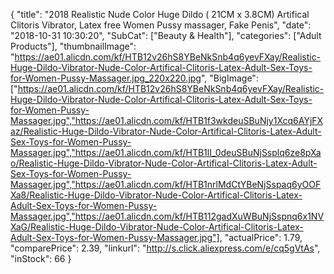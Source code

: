 {
	"title": "2018 Realistic Nude Color Huge Dildo ( 21CM x 3.8CM)  Artifical Clitoris Vibrator, Latex free Women Pussy massager, Fake Penis",
	"date": "2018-10-31 10:30:20",
	"SubCat": ["Beauty & Health"],
	"categories": ["Adult Products"],
	"thumbnailImage": "https://ae01.alicdn.com/kf/HTB12v26hS8YBeNkSnb4q6yevFXay/Realistic-Huge-Dildo-Vibrator-Nude-Color-Artifical-Clitoris-Latex-Adult-Sex-Toys-for-Women-Pussy-Massager.jpg_220x220.jpg",
	"BigImage": ["https://ae01.alicdn.com/kf/HTB12v26hS8YBeNkSnb4q6yevFXay/Realistic-Huge-Dildo-Vibrator-Nude-Color-Artifical-Clitoris-Latex-Adult-Sex-Toys-for-Women-Pussy-Massager.jpg","https://ae01.alicdn.com/kf/HTB1f3wkdeuSBuNjy1Xcq6AYjFXaz/Realistic-Huge-Dildo-Vibrator-Nude-Color-Artifical-Clitoris-Latex-Adult-Sex-Toys-for-Women-Pussy-Massager.jpg","https://ae01.alicdn.com/kf/HTB1lI_0deuSBuNjSsplq6ze8pXao/Realistic-Huge-Dildo-Vibrator-Nude-Color-Artifical-Clitoris-Latex-Adult-Sex-Toys-for-Women-Pussy-Massager.jpg","https://ae01.alicdn.com/kf/HTB1nrlMdCtYBeNjSspaq6yOOFXa8/Realistic-Huge-Dildo-Vibrator-Nude-Color-Artifical-Clitoris-Latex-Adult-Sex-Toys-for-Women-Pussy-Massager.jpg","https://ae01.alicdn.com/kf/HTB112gadXuWBuNjSspnq6x1NVXaG/Realistic-Huge-Dildo-Vibrator-Nude-Color-Artifical-Clitoris-Latex-Adult-Sex-Toys-for-Women-Pussy-Massager.jpg"],
	"actualPrice": 1.79,
	"comparePrice": 2.39,
	"linkurl": "http://s.click.aliexpress.com/e/cq5gVtAs",
	"inStock": 66
}
